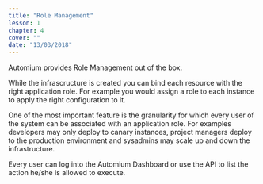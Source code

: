 ```yaml
---
title: "Role Management"
lesson: 1
chapter: 4
cover: ""
date: "13/03/2018"
---
```


Automium provides Role Management out of the box.

While the infrascructure is created you can bind each resource with the right application role. For example you would assign a role to each instance to apply the right configuration to it.

One of the most important feature is the granularity for which every user of the system can be associated with an application role. For examples developers may only deploy to canary instances, project managers deploy to the production environment and sysadmins may scale up and down the infrastructure.

Every user can log into the Automium Dashboard or use the API to list the action he/she is allowed to execute.